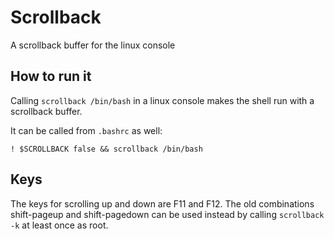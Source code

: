 Scrollback
==========

A scrollback buffer for the linux console

How to run it
-------------

Calling ``scrollback /bin/bash`` in a linux console makes the shell run with a
scrollback buffer.

It can be called from ``.bashrc`` as well:

```
! $SCROLLBACK false && scrollback /bin/bash
```

Keys
----

The keys for scrolling up and down are F11 and F12. The old combinations
shift-pageup and shift-pagedown can be used instead by calling ``scrollback
-k`` at least once as root.

